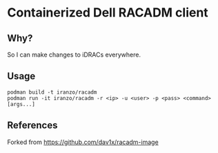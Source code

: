 # Containerized Dell RACADM client

## Why?

So I can make changes to iDRACs everywhere.

## Usage

```
podman build -t iranzo/racadm
podman run -it iranzo/racadm -r <ip> -u <user> -p <pass> <command> [args...]
```

## References

Forked from https://github.com/dav1x/racadm-image
